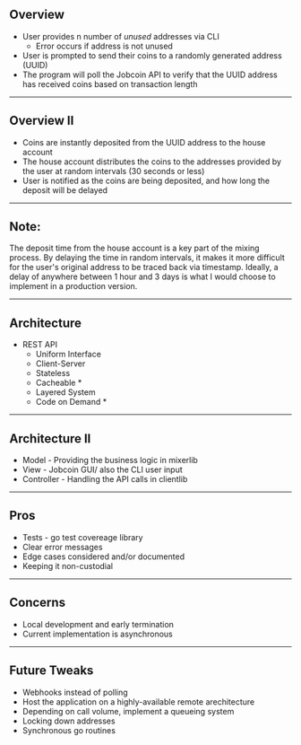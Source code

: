 ## Overview
- User provides n number of *unused* addresses via CLI
  - Error occurs if address is not unused
- User is prompted to send their coins to a randomly generated address (UUID)
- The program will poll the Jobcoin API to verify that the UUID address has received coins based on transaction length

---

## Overview II

- Coins are instantly deposited from the UUID address to the house account
- The house account distributes the coins to the addresses provided by the user at random intervals (30 seconds or less)
- User is notified as the coins are being deposited, and how long the deposit will be delayed

---

## Note:

The deposit time from the house account is a key part of the mixing process. By delaying the time in random intervals, it makes it more difficult for the user's original address to be traced back via timestamp. Ideally, a delay of anywhere between 1 hour and 3 days is what I would choose to implement in a production version.

---
## Architecture

- REST API
  - Uniform Interface
  - Client-Server
  - Stateless
  - Cacheable *
  - Layered System
  - Code on Demand *

---

## Architecture II

- Model - Providing the business logic in mixerlib
- View - Jobcoin GUI/ also the CLI user input 
- Controller - Handling the API calls in clientlib

---

## Pros
- Tests - go test covereage library
- Clear error messages
- Edge cases considered and/or documented
- Keeping it non-custodial

---

## Concerns
- Local development and early termination
- Current implementation is asynchronous

--- 

## Future Tweaks
- Webhooks instead of polling
- Host the application on a highly-available remote arechitecture 
- Depending on call volume, implement a queueing system
- Locking down addresses
- Synchronous go routines


